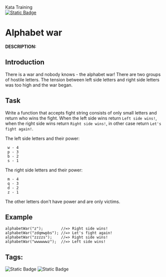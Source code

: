 Kata Training <br>
[![Static Badge](https://img.shields.io/badge/7kyu%20-%20black?style=flat&logo=codewars&labelColor=B1361E&color=black)](Javascript/7kyu)

# Alphabet war

**DESCRIPTION:**

## Introduction

There is a war and nobody knows - the alphabet war!
There are two groups of hostile letters. The tension between left side letters and right side letters was too high and the war began.

## Task

Write a function that accepts fight string consists of only small letters and return who wins the fight. When the left side wins return `Left side wins!`, when the right side wins return `Right side wins!`, in other case return `Let's fight again!`.

The left side letters and their power:
```
 w - 4
 p - 3
 b - 2
 s - 1
```

The right side letters and their power:
```
 m - 4
 q - 3
 d - 2
 z - 1
```

The other letters don't have power and are only victims.

## Example

```
alphabetWar("z");        //=> Right side wins!
alphabetWar("zdqmwpbs"); //=> Let's fight again!
alphabetWar("zzzzs");    //=> Right side wins!
alphabetWar("wwwwwwz");  //=> Left side wins!
```

## Tags:

![Static Badge](https://img.shields.io/badge/fundamentals%20-%20purple?style=plastic) ![Static Badge](https://img.shields.io/badge/strings%20-%20blue?style=plastic) 
